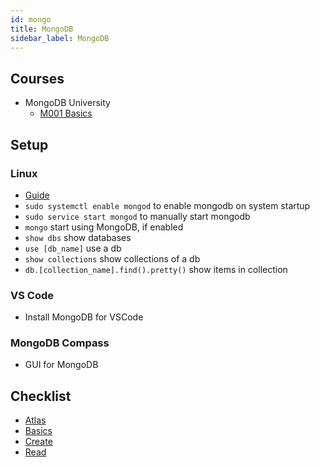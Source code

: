 ```yaml
---
id: mongo
title: MongoDB
sidebar_label: MongoDB
---
```


## Courses

- MongoDB University
  - [M001 Basics](https://university.mongodb.com/courses/M001/about)

## Setup

### Linux

- [Guide](https://docs.mongodb.com/manual/tutorial/install-mongodb-on-ubuntu/)
- ```sudo systemctl enable mongod``` to enable mongodb on system startup
- ```sudo service start mongod``` to manually start mongodb
- ```mongo``` start using MongoDB, if enabled
- ```show dbs``` show databases
- ```use [db_name]``` use a db
- ```show collections``` show collections of a db
- ```db.[collection_name].find().pretty()``` show items in collection

### VS Code

- Install MongoDB for VSCode

### MongoDB Compass

- GUI for MongoDB

## Checklist

- [Atlas](mongo-atlas)
- [Basics](mongo-basics)
- [Create](mongo-create)
- [Read](mongo-read)

